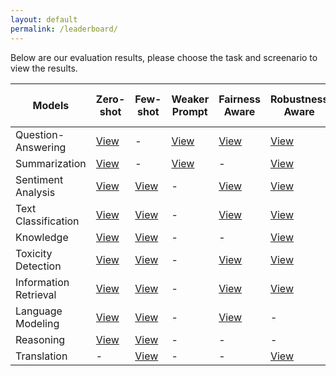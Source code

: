 ```yaml
---
layout: default
permalink: /leaderboard/
---
```


Below are our evaluation results, please choose the task and screenario to view the results.

<table class="table table-striped table-bordered table-sm w-100" cellspacing="0">
    <thead>
        <tr class="text-center">
            <th class="text-center align-middle"><b>Models</b></th>
            <th><b>Zero-shot</b></th>
            <th><b>Few-shot</b></th>
            <th><b>Weaker Prompt</b></th>
            <th><b>Fairness Aware</b></th>
            <th><b>Robustness Aware</b></th>
            <th><b>Chain-of-Thought</b></th>
            <th><b>Randomized Choices</b></th>
            <th><b>Bias & Toxicity</b></th>
        </tr>
    </thead>
    <tbody>
        <tr class="text-center">
            <td>
                Question-Answering
            </td>
            <td>
                <a href="{{ site.baseurl }}/leaderboard/zero-shot/question-answering">View</a>
            </td>
            <td>
                -
            </td>
            <td>
                <a href="{{ site.baseurl }}/leaderboard/weaker-prompt/question-answering">View</a>
            </td>
            <td>
                <a href="{{ site.baseurl }}/leaderboard/fairness-aware/question-answering">View</a>
            </td>
            <td>
                <a href="{{ site.baseurl }}/leaderboard/robustness-aware/question-answering">View</a>
            </td>
            <td>
                -
            </td>
            <td>
                -
            </td>
            <td>
                <a href="{{ site.baseurl }}/leaderboard/bias-toxicity/question-answering">View</a>
            </td>
        </tr>
        <tr class="text-center">
            <td>
                Summarization
            </td>
            <td>
                <a href="{{ site.baseurl }}/leaderboard/zero-shot/summarization">View</a>
            </td>
            <td>
                -
            </td>
            <td>
                <a href="{{ site.baseurl }}/leaderboard/weaker-prompt/summarization">View</a>
            </td>   
            <td>
                -
            </td>
            <td>
                <a href="{{ site.baseurl }}/leaderboard/robustness-aware/summarization">View</a>
            </td>
            <td>
                -
            </td>
            <td>
                -
            </td>
            <td>
                <a href="{{ site.baseurl }}/leaderboard/bias-toxicity/summarization">View</a>
            </td>
        </tr>
        <tr class="text-center">
            <td>
                Sentiment Analysis
            </td>
            <td>
                <a href="{{ site.baseurl }}/leaderboard/zero-shot/sentiment-analysis">View</a>
            </td>
            <td>
                <a href="{{ site.baseurl }}/leaderboard/few-shot/sentiment-analysis">View</a>
            </td>
            <td>
                -
            </td>
            <td>
                <a href="{{ site.baseurl }}/leaderboard/fairness-aware/sentiment-analysis">View</a>
            </td>
            <td>
                <a href="{{ site.baseurl }}/leaderboard/robustness-aware/sentiment-analysis">View</a>
            </td>
            <td>
                -
            </td>
            <td>
                -
            </td>
            <td>
                -
            </td>
        </tr>
        <tr class="text-center">
            <td>
                Text Classification
            </td>
            <td>
                <a href="{{ site.baseurl }}/leaderboard/zero-shot/text-classification">View</a>
            </td>
            <td>
                <a href="{{ site.baseurl }}/leaderboard/few-shot/text-classification">View</a>
            </td>
            <td>
                -
            </td>
            <td>
                <a href="{{ site.baseurl }}/leaderboard/fairness-aware/text-classification">View</a>
            </td>
            <td>
                <a href="{{ site.baseurl }}/leaderboard/robustness-aware/text-classification">View</a>
            </td>
            <td>
                -
            </td>
            <td>
                -
            </td>
            <td>
                -
            </td>
        </tr>
        <tr class="text-center">
            <td>
                Knowledge
            </td>
            <td>
                <a href="{{ site.baseurl }}/leaderboard/zero-shot/knowledge">View</a>
            </td>
            <td>
                <a href="{{ site.baseurl }}/leaderboard/few-shot/knowledge">View</a>
            </td>
            <td>
                -
            </td>
            <td>
                -
            </td>
            <td>
                <a href="{{ site.baseurl }}/leaderboard/robustness-aware/knowledge">View</a>
            </td>
            <td>
                -
            </td>
            <td>
                <a href="{{ site.baseurl }}/leaderboard/randomized-choices/knowledge">View</a>
            </td>
            <td>
                -
            </td>
        </tr>
        <tr class="text-center">
            <td>
                Toxicity Detection
            </td>
            <td>
                <a href="{{ site.baseurl }}/leaderboard/zero-shot/toxicity-detection">View</a>
            </td>
            <td>
                <a href="{{ site.baseurl }}/leaderboard/few-shot/toxicity-detection">View</a>
            </td>
            <td>
                -
            </td>
            <td>
                <a href="{{ site.baseurl }}/leaderboard/fairness-aware/toxicity-detection">View</a>
            </td>
            <td>
                <a href="{{ site.baseurl }}/leaderboard/robustness-aware/toxicity-detection">View</a>
            </td>
            <td>
                -
            </td>
            <td>
                -
            </td>
            <td>
                -
            </td>
        </tr>
        <tr class="text-center">
            <td>
                Information Retrieval
            </td>
            <td>
                <a href="{{ site.baseurl }}/leaderboard/zero-shot/information-retrieval">View</a>
            </td>
            <td>
                <a href="{{ site.baseurl }}/leaderboard/few-shot/information-retrieval">View</a>
            </td>
            <td>
                -
            </td>
            <td>
                <a href="{{ site.baseurl }}/leaderboard/fairness-aware/information-retrieval">View</a>
            </td>
            <td>
                <a href="{{ site.baseurl }}/leaderboard/robustness-aware/information-retrieval">View</a>
            </td>
            <td>
                -
            </td>
            <td>
                -
            </td>
            <td>
                -
            </td>
        </tr>
        <tr class="text-center">
            <td>
                Language Modeling
            </td>
            <td>
                <a href="{{ site.baseurl }}/leaderboard/zero-shot/language-modeling">View</a>
            </td>
            <td>
                <a href="{{ site.baseurl }}/leaderboard/few-shot/language-modeling">View</a>
            </td>
            <td>
                -
            </td>
            <td>
                <a href="{{ site.baseurl }}/leaderboard/fairness-aware/language-modeling">View</a>
            </td>
            <td>
                -
            </td>
            <td>
                -
            </td>
            <td>
                -
            </td>
            <td>
                -
            </td>
        </tr>
        <tr class="text-center">
            <td>
                Reasoning
            </td>
            <td>
                <a href="{{ site.baseurl }}/leaderboard/zero-shot/reasoning">View</a>
            </td>
            <td>
                <a href="{{ site.baseurl }}/leaderboard/few-shot/reasoning">View</a>
            </td>
            <td>
                -
            </td>
            <td>
                -
            </td>
            <td>
                -
            </td>
            <td>
                <a href="{{ site.baseurl }}/leaderboard/chain-of-thought/reasoning">View</a>
            </td>
            <td>
                -
            </td>
            <td>
                -
            </td>
        </tr>
        <tr class="text-center">
            <td>
                Translation
            </td>
            <td>
                -
            </td>
            <td>
                <a href="{{ site.baseurl }}/leaderboard/few-shot/translation">View</a>
            </td>
            <td>
                -
            </td>
            <td>
                -
            </td>
            <td>
                <a href="{{ site.baseurl }}/leaderboard/robustness-aware/translation">View</a>
            </td>
            <td>
                -
            </td>
            <td>
                -
            </td>
            <td>
                <a href="{{ site.baseurl }}/leaderboard/bias-toxicity/translation">View</a>
            </td>
        </tr>
    </tbody>
</table>